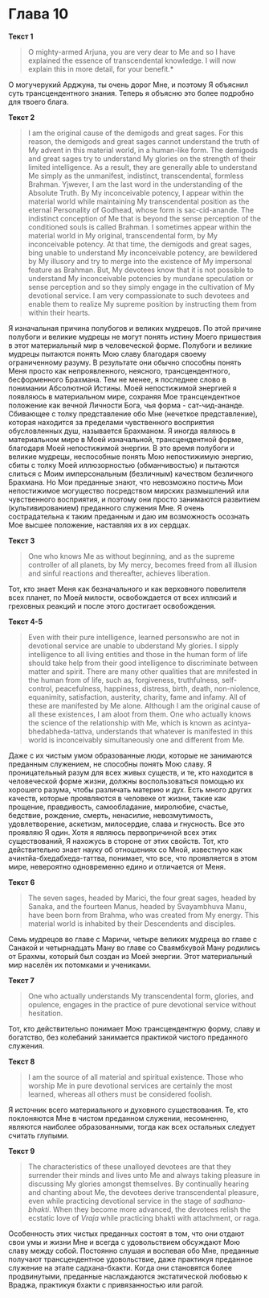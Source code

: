 # Глава 10 #

**Текст 1**
> O mighty-armed Arjuna, you are very dear to Me and so I have explained the essence of transcendental knowledge. 
I will now explain this in more detail, for your benefit.*</P>
<p>О могучерукий Арджуна, ты очень дорог Мне, и поэтому Я объяснил суть трансцендентного знания. 
Теперь я объясню это более подробно для твоего блага.

**Текст 2**
> I am the original cause of the demigods and great sages. For this reason, the demigods and great sages cannot 
understand the truth of My advent in this material world, in a human-like form. The demigods and great sages try 
to  understand My glories on the strength of their limited intelligence. As a result, they are generally able to 
understand Me simply as the unmanifest, indistinct, transcendental, formless Brahman. Yjwever, I am the last word 
in the understanding of the Absolute Truth. By My inconceivable potency, I appear within the material world while
maintaining My transcendental position as the eternal Personality of Godhead, whose form is sac-cid-anande. 
The indistinct conception of Me that is beyond the sense perception of the conditioned souls is called Brahman. 
I sometimes appear within the material world in My original, transcendental form, by My inconceivable potency.
At that time, the demigods and great sages, bing unable to understand My inconceivable potency, are bewildered 
by My illusory and try to merge into the existence of My impersonal feature as Brahman. But, My devotees know that 
it is not possible to understand My inconceivable potencies by mundane speculation or sense perception and so they 
simply engage in the cultivation of My devotional service. I am very compassionate to such devotees and enable them 
to realize My supreme position by instructing them from within their hearts.
<p>Я изначальная причина полубогов и великих мудрецов. По этой причине полубоги и великие мудрецы не могут понять 
истину Моего пришествия в этот материальный мир в человеческой форме. Полубоги и великие мудрецы пытаются понять 
Мою славу благодаря своему ограниченному разуму. В результате они обычно способны понять Меня просто как непроявленного, 
неясного, трансцендентного, бесформенного Брахмана. Тем не менее, я последнее слово в понимании Абсолютной Истины. 
Моей непостижимой энергией я появляюсь в материальном мире, сохраняя Мое трансцендентное положение как вечной Личности Бога, 
чья форма - сат-чид-ананде. Сбивающее с толку представление обо Мне (нечеткое представление), которая находится 
за пределами чувственного восприятия обусловленных душ, называется Брахманом. Я иногда являюсь в материальном мире 
в Моей изначальной, трансцендентной форме, благодаря Моей непостижимой энергии. В это время полубоги и великие мудрецы, 
неспособные понять Мою непостижимую энергию, сбиты с толку Моей иллюзорностью (обманчивостью) и пытаются слиться 
с Моим имперсональным (безличным) качеством безличного Брахмана. Но Мои преданные знают, что невозможно постичь 
Мои непостижимое могущество посредством мирских размышлений или чувственного восприятия, и поэтому они просто 
занимаются развитием (культивированием) преданного служения Мне. Я очень сострадательна к таким преданным и даю им 
возможность осознать Мое высшее положение, наставляя их в их сердцах.</p>

**Текст 3**
> One who knows Me as without beginning, and as the supreme controller of all planets, by My mercy, becomes freed 
from all illusion and sinful reactions and thereafter, achieves liberation.
<p>Тот, кто знает Меня как безначального и как верховного повелителя всех планет, по Моей милости, освобождается от 
всех иллюзий и греховных реакций и после этого достигает освобождения.</p>

**Текст 4-5**
> Even with their pure intelligence, learned personswho are not in devotional service are unable to ubderstand My glories. 
I sipply intelligence to all living entities and those in the human form of life should take help from their good 
intelligence to discriminate between matter and spirit. There are many other qualities that are mnifested in the human 
from of life, such as, forgiveness, truthfulness, self-control, peacefulness, happiness, distress, birth, death, 
non-niolence, equanimity, satisfaction, austerity, charity, fame and infamy. All of these are manifested by Me alone. 
Although I am the original cause of all these existences, I am aloot from them. One who actually knows the science 
of the relationship with Me, which is known as acintya-bhedabheda-tattva, understands that whatever is manifested 
in this world is inconceivably simultaneously one and different from Me.
<p>Даже с их чистым умом образованные люди, которые не занимаются преданным служением, не способны понять Мою славу. 
Я проницательный разум для всех живых существ, и те, кто находится в человеческой форме жизни, должны воспользоваться 
помощью их хорошего разума, чтобы различать материю и дух. Есть много других качеств, которые проявляются в человеке от жизни, 
такие как прощение, правдивость, самообладание, миролюбие, счастье, бедствие, рождение, смерть, ненасилие, невозмутимость, 
удовлетворение, аскетизм, милосердие, слава и гнусность. Все это проявляю Я один. Хотя я являюсь первопричиной всех этих 
существований, Я нахожусь в стороне от этих свойств. Тот, кто действительно знает науку об отношениях со Мной, известную 
как ачинтйа-бхедабхеда-таттва, понимает, что все, что проявляется в этом мире, невероятно одновременно едино 
и отличается от Меня.</p>

**Текст 6**
> The seven sages, headed by Marici, the four great sages, headed by Sanaka, and the fourteen Manus, headed by 
Svayambhuva Manu, have been born from Brahma, who was created from My energy. This material world is inhabited 
by their Descendents and disciples.
<p>Семь мудрецов во главе с Маричи, четыре великих мудреца во главе с Санакой и четырнадцать Ману во главе со Сваямбхувой 
Ману родились от Брахмы, который был создан из Моей энергии. Этот материальный мир населён их потомками и учениками.</p>

**Текст 7**
> One who actually understands My transcendental form, glories, and opulence, engages in the practice of pure devotional service without hesitation.
<p>Тот, кто действительно понимает Мою трансцендентную форму, славу и богатство, без колебаний занимается практикой чистого преданного служения.</p>

**Текст 8**
> I am the source of all material and spiritual existence. Those who worship Me in pure devotional services are 
certainly the most learned, whereas all others must be considered foolish.
<p>Я источник всего материального и духовного существования. Те, кто поклоняются Мне в чистом преданном служении, 
несомненно, являются наиболее образованными, тогда как всех остальных следует считать глупыми.</p>

**Текст 9**
> The characteristics of these unalloyed devotees are that they surrender their minds and lives unto Me and always 
taking pleasure in discussing My glories amongst themselves. By continually hearing and chanting about Me, 
the devotees derive transcendental pleasure, even while practicing devotional service in the stage of _sadhana-bhakti_. 
When they become more advanced, the devotees relish the ecstatic love of _Vraja_ while practicing bhakti with attachment, or raga.
<p>Особенность этих чистых преданных состоят в том, что они отдают свои умы и жизни Мне и всегда с удовольствием 
обсуждают Мою славу между собой. Постоянно слушая и воспевая обо Мне, преданные получают трансцендентное удовольствие, 
даже практикуя преданное служение на этапе садхана-бхакти. Когда они становятся более продвинутыми, преданные 
наслаждаются экстатической любовью к Враджа, практикуя бхакти с привязанностью или рагой.</p>
